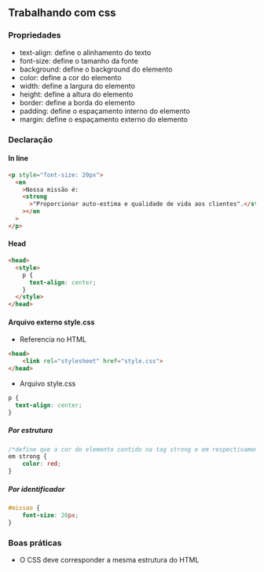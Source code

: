 ## Trabalhando com css

### Propriedades

- text-align: define o alinhamento do texto
- font-size: define o tamanho da fonte
- background: define o background do elemento
- color: define a cor do elemento
- width: define a largura do elemento
- height: define a altura do elemento
- border: define a borda do elemento
- padding: define o espaçamento interno do elemento
- margin: define o espaçamento externo do elemento

### Declaração

#### In line

```html
<p style="font-size: 20px">
  <en
    >Nossa missão é:
    <strong
      >"Proporcionar auto-estima e qualidade de vida aos clientes".</strong
    ></en
  >
</p>
```

#### Head

```html
<head>
  <style>
    p {
      text-align: center;
    }
  </style>
</head>
```

#### Arquivo externo style.css

- Referencia no HTML

```html
<head>
    <link rel="stylesheet" href="style.css">
</head>
```

- Arquivo style.css

```css
p {
  text-align: center;
}
```

##### Por estrutura

```css
/*define que a cor do elemento contido na tag strong e em respectivamente terá color: red*/
em strong {
    color: red;
}
```

##### Por identificador

```css
#missao {
    font-size: 20px;
}
```

### Boas práticas

- O CSS deve corresponder a mesma estrutura do HTML